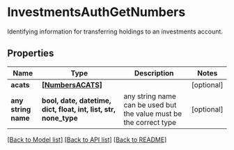 # InvestmentsAuthGetNumbers

Identifying information for transferring holdings to an investments account.

## Properties
Name | Type | Description | Notes
------------ | ------------- | ------------- | -------------
**acats** | [**[NumbersACATS]**](NumbersACATS.md) |  | [optional] 
**any string name** | **bool, date, datetime, dict, float, int, list, str, none_type** | any string name can be used but the value must be the correct type | [optional]

[[Back to Model list]](../README.md#documentation-for-models) [[Back to API list]](../README.md#documentation-for-api-endpoints) [[Back to README]](../README.md)


